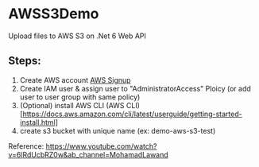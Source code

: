 # AWSS3Demo

Upload files to AWS S3 on .Net 6 Web API

## Steps:
1. Create AWS account [AWS Signup](https://portal.aws.amazon.com/billing/signup?nc2=h_ct&src=header_signup&refid=aab93946-116c-44e8-94f5-49181e2867fd&redirect_url=https%3A%2F%2Faws.amazon.com%2Fregistration-confirmation#/start/email)
2. Create IAM user & assign user to "AdministratorAccess" Ploicy (or add user to user group with same policy) 
3. (Optional) install AWS CLI (AWS CLI)[https://docs.aws.amazon.com/cli/latest/userguide/getting-started-install.html]
4. create s3 bucket with unique name (ex: demo-aws-s3-test)


Reference: https://www.youtube.com/watch?v=6lRdUcbRZ0w&ab_channel=MohamadLawand 
